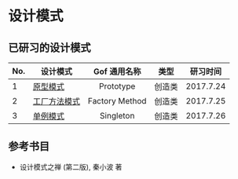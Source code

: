 # 设计模式

## 已研习的设计模式

| No. | 设计模式 | Gof 通用名称 | 类型 | 研习时间 | 
| ------- | ------- | :-------: | :-------: | :-------: |
| 1 | [原型模式](src/io/github/jingweiwang/DesignPatterns/prototype) | Prototype | 创造类 | 2017.7.24 |
| 2 | [工厂方法模式](src/io/github/jingweiwang/DesignPatterns/factory) | Factory Method | 创造类 | 2017.7.25 |
| 3 | [单例模式](src/io/github/jingweiwang/DesignPatterns/singleton) | Singleton | 创造类 | 2017.7.26 |

## 参考书目

- 设计模式之禅 (第二版), 秦小波 著

